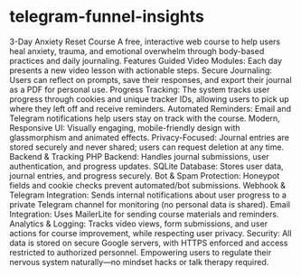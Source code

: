 # telegram-funnel-insights
3-Day Anxiety Reset Course A free, interactive web course to help users heal anxiety, trauma, and emotional overwhelm through body-based practices and daily journaling. Features Guided Video Modules: Each day presents a new video lesson with actionable steps. Secure Journaling: Users can reflect on prompts, save their responses, and export their journal as a PDF for personal use. Progress Tracking: The system tracks user progress through cookies and unique tracker IDs, allowing users to pick up where they left off and receive reminders. Automated Reminders: Email and Telegram notifications help users stay on track with the course. Modern, Responsive UI: Visually engaging, mobile-friendly design with glassmorphism and animated effects. Privacy-Focused: Journal entries are stored securely and never shared; users can request deletion at any time. Backend & Tracking PHP Backend: Handles journal submissions, user authentication, and progress updates. SQLite Database: Stores user data, journal entries, and progress securely. Bot & Spam Protection: Honeypot fields and cookie checks prevent automated/bot submissions. Webhook & Telegram Integration: Sends internal notifications about user progress to a private Telegram channel for monitoring (no personal data is shared). Email Integration: Uses MailerLite for sending course materials and reminders. Analytics & Logging: Tracks video views, form submissions, and user actions for course improvement, while respecting user privacy. Security: All data is stored on secure Google servers, with HTTPS enforced and access restricted to authorized personnel. Empowering users to regulate their nervous system naturally—no mindset hacks or talk therapy required.
